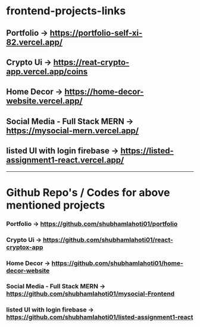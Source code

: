 # frontend-projects-links

## Portfolio -> https://portfolio-self-xi-82.vercel.app/
## Crypto Ui -> https://reat-crypto-app.vercel.app/coins
## Home Decor -> https://home-decor-website.vercel.app/
## Social Media - Full Stack MERN -> https://mysocial-mern.vercel.app/
## listed UI with login firebase -> https://listed-assignment1-react.vercel.app/

------------------------------------------------------------

# Github Repo's / Codes for above mentioned projects
### Portfolio -> https://github.com/shubhamlahoti01/portfolio
### Crypto Ui -> https://github.com/shubhamlahoti01/react-cryptox-app
### Home Decor -> https://github.com/shubhamlahoti01/home-decor-website
### Social Media - Full Stack MERN -> https://github.com/shubhamlahoti01/mysocial-Frontend
### listed UI with login firebase -> https://github.com/shubhamlahoti01/listed-assignment1-react
